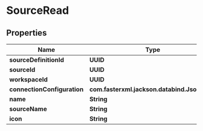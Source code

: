

# SourceRead


## Properties

| Name | Type | Description | Notes |
|------------ | ------------- | ------------- | -------------|
|**sourceDefinitionId** | **UUID** |  |  |
|**sourceId** | **UUID** |  |  |
|**workspaceId** | **UUID** |  |  |
|**connectionConfiguration** | **com.fasterxml.jackson.databind.JsonNode** |  |  |
|**name** | **String** |  |  |
|**sourceName** | **String** |  |  |
|**icon** | **String** |  |  [optional] |



